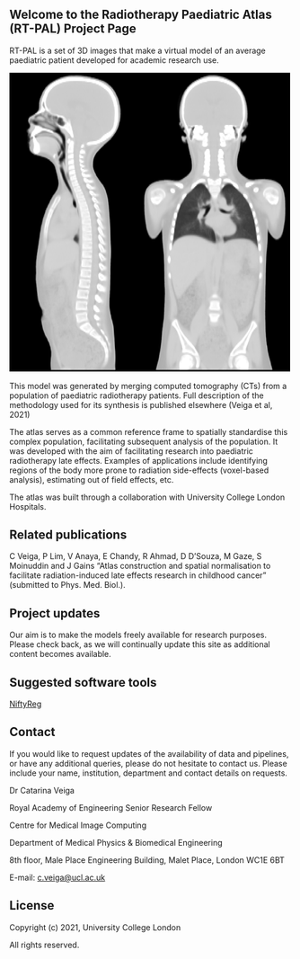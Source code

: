 ## Welcome to the Radiotherapy Paediatric Atlas (RT-PAL) Project Page

RT-PAL is a set of 3D images that make  a virtual model of an average paediatric patient developed for academic research use.

<img src="atlas.png" width="500" class="inline"/>

This model was generated by merging computed tomography (CTs) from a population of paediatric radiotherapy patients. Full description of the methodology used for its synthesis is published elsewhere (Veiga et al, 2021)

The atlas serves as a common reference frame to spatially standardise this complex population, facilitating subsequent analysis of the population. It was developed with the aim of facilitating research into paediatric radiotherapy late effects. Examples of applications include identifying regions of the body more prone to radiation side-effects (voxel-based analysis), estimating out of field effects, etc.
 
The atlas was built through a collaboration with University College London Hospitals.



## Related publications

C Veiga, P Lim, V Anaya, E Chandy, R Ahmad, D D’Souza, M Gaze, S Moinuddin and J Gains “Atlas construction and spatial normalisation to facilitate radiation-induced late effects research in childhood cancer” (submitted to Phys. Med. Biol.).




## Project updates

Our aim is to make the models freely available for research purposes. Please check back, as we will continually update this site as additional content becomes available.



## Suggested software tools

[NiftyReg](https://sourceforge.net/projects/niftyreg/) 




## Contact

If you would like to request updates of the availability of data and pipelines, or have any additional queries, please do not hesitate to contact us. Please include your name, institution, department and contact details on requests.

Dr Catarina Veiga

Royal Academy of Engineering Senior Research Fellow

Centre for Medical Image Computing

Department of Medical Physics & Biomedical Engineering

8th floor, Male Place Engineering Building, Malet Place, London WC1E 6BT

E-mail: c.veiga@ucl.ac.uk




## License

Copyright (c) 2021, University College London

All rights reserved.


